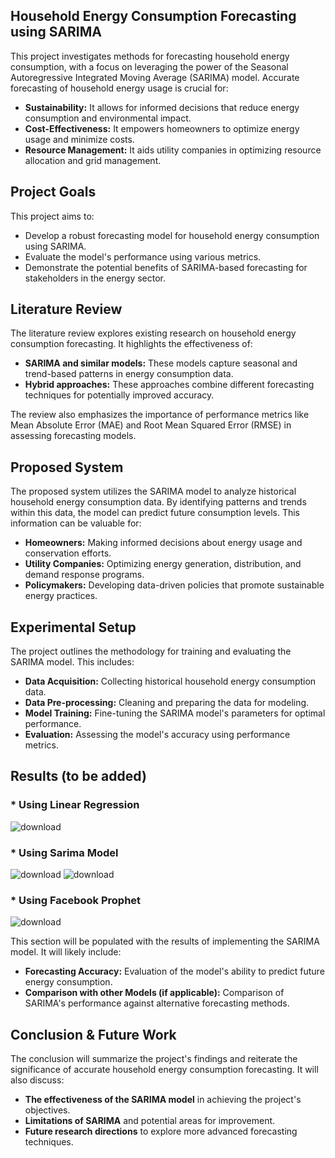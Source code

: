 ## Household Energy Consumption Forecasting using SARIMA

This project investigates methods for forecasting household energy consumption, with a focus on leveraging the power of the Seasonal Autoregressive Integrated Moving Average (SARIMA) model. Accurate forecasting of household energy usage is crucial for:

* **Sustainability:**  It allows for informed decisions that reduce energy consumption and environmental impact.
* **Cost-Effectiveness:**  It empowers homeowners to optimize energy usage and minimize costs.
* **Resource Management:**  It aids utility companies in optimizing resource allocation and grid management.

## Project Goals

This project aims to:

* Develop a robust forecasting model for household energy consumption using SARIMA.
* Evaluate the model's performance using various metrics.
* Demonstrate the potential benefits of SARIMA-based forecasting for stakeholders in the energy sector.

## Literature Review

The literature review explores existing research on household energy consumption forecasting. It highlights the effectiveness of:

* **SARIMA and similar models:**  These models capture seasonal and trend-based patterns in energy consumption data.
* **Hybrid approaches:**  These approaches combine different forecasting techniques for potentially improved accuracy.

The review also emphasizes the importance of performance metrics like Mean Absolute Error (MAE) and Root Mean Squared Error (RMSE) in assessing forecasting models.

## Proposed System

The proposed system utilizes the SARIMA model to analyze historical household energy consumption data. By identifying patterns and trends within this data, the model can predict future consumption levels. This information can be valuable for:

* **Homeowners:**  Making informed decisions about energy usage and conservation efforts.
* **Utility Companies:**  Optimizing energy generation, distribution, and demand response programs.
* **Policymakers:**  Developing data-driven policies that promote sustainable energy practices.

## Experimental Setup

The project outlines the methodology for training and evaluating the SARIMA model. This includes:

* **Data Acquisition:**  Collecting historical household energy consumption data.
* **Data Pre-processing:**  Cleaning and preparing the data for modeling.
* **Model Training:**  Fine-tuning the SARIMA model's parameters for optimal performance.
* **Evaluation:**  Assessing the model's accuracy using performance metrics.

## Results (to be added)
### * Using Linear Regression
![download](https://github.com/FajanSunusara/Household-Energy-Consumpition-Prediction-Using-Time-Series/assets/49346372/8d05dee3-1840-44ac-9e00-266b350d2bcb)
### * Using Sarima Model 

![download](https://github.com/FajanSunusara/Household-Energy-Consumpition-Prediction-Using-Time-Series/assets/49346372/43b87543-50a8-419f-ac70-947e766c6d10)
![download](https://github.com/FajanSunusara/Household-Energy-Consumpition-Prediction-Using-Time-Series/assets/49346372/42f9aa83-1da6-401a-bd5a-119d3d7c90e8)
### * Using Facebook Prophet

![download](https://github.com/FajanSunusara/Household-Energy-Consumpition-Prediction-Using-Time-Series/assets/49346372/97ae7a3a-bcbe-4c52-9eb9-cf8fc9ca88d5)


This section will be populated with the results of implementing the SARIMA model. It will likely include:

* **Forecasting Accuracy:**  Evaluation of the model's ability to predict future energy consumption.
* **Comparison with other Models (if applicable):**  Comparison of SARIMA's performance against alternative forecasting methods.

## Conclusion & Future Work

The conclusion will summarize the project's findings and reiterate the significance of accurate household energy consumption forecasting. It will also discuss:

* **The effectiveness of the SARIMA model** in achieving the project's objectives.
* **Limitations of SARIMA** and potential areas for improvement.
* **Future research directions** to explore more advanced forecasting techniques.
